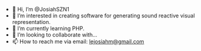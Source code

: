 - 👋 Hi, I’m @JosiahSZN1
- 👀 I’m interested in creating software for generating sound reactive visual representation.
- 🌱 I’m currently learning PHP.
- 💞️ I’m looking to collaborate with...
- 📫 How to reach me via email: lejosiahm@gmail.com

<!---
JosiahSZN1/JosiahSZN1 is a ✨ special ✨ repository because its `README.md` (this file) appears on your GitHub profile.
You can click the Preview link to take a look at your changes.
--->
